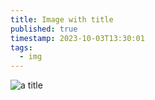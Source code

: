 ```yaml
---
title: Image with title
published: true
timestamp: 2023-10-03T13:30:01
tags:
  - img
---
```



![a title](examples/files/code_maven_490_490.jpg)

